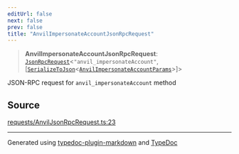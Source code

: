 ```yaml
---
editUrl: false
next: false
prev: false
title: "AnvilImpersonateAccountJsonRpcRequest"
---
```


> **AnvilImpersonateAccountJsonRpcRequest**: [`JsonRpcRequest`](/reference/tevm/jsonrpc/type-aliases/jsonrpcrequest/)\<`"anvil_impersonateAccount"`, [[`SerializeToJson`](/reference/tevm/procedures-types/type-aliases/serializetojson/)\<[`AnvilImpersonateAccountParams`](/reference/tevm/actions-types/type-aliases/anvilimpersonateaccountparams/)\>]\>

JSON-RPC request for `anvil_impersonateAccount` method

## Source

[requests/AnvilJsonRpcRequest.ts:23](https://github.com/evmts/tevm-monorepo/blob/main/packages/procedures-types/src/requests/AnvilJsonRpcRequest.ts#L23)

***
Generated using [typedoc-plugin-markdown](https://www.npmjs.com/package/typedoc-plugin-markdown) and [TypeDoc](https://typedoc.org/)
